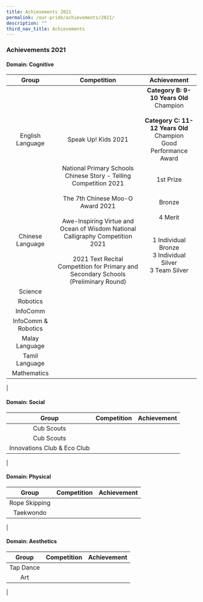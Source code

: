 ```yaml
---
title: Achievements 2021
permalink: /our-pride/achievements/2021/
description: ""
third_nav_title: Achievements
---
```

### **Achievements 2021**
#### **Domain: Cognitive**

| Group | Competition | Achievement |
|:---:|:---:|:---:|
| <br><br><br><br>English Language | <br><br><br><br>Speak Up! Kids 2021 | **Category B: 9-10 Years Old**<br>Champion<br><br>**Category C: 11-12 Years Old**<br>Champion<br>Good Performance Award |
| <br><br><br><br>Chinese Language | National Primary Schools Chinese Story - Telling Competition 2021 <br><br> The 7th Chinese Moo-O Award 2021<br><br> Awe-Inspiring Virtue and Ocean of Wisdom National Calligraphy Competition 2021	<br><br> 2021 Text Recital Competition for Primary and Secondary Schools (Preliminary Round) | 1st Prize<br><br><br>Bronze<br><br>4 Merit <br><br><br>1 Individual Bronze<br>3 Individual Silver<br>3 Team Silver | 
| Science |  |  | 
| Robotics |  |  | 
| InfoComm |  |  | 
| InfoComm & Robotics |  |  | 
| Malay Language |  |  | 
| Tamil Language |  |  | 
| Mathematics |  |  | 
|

#### **Domain: Social**

| Group | Competition | Achievement |
|:---:|:---:|:---:|
| Cub Scouts |  |  | 
| Cub Scouts |  |  | 
| Innovations Club & Eco Club |  |  | 
|

#### **Domain: Physical**

| Group | Competition | Achievement |
|:---:|:---:|:---:|
| Rope Skipping |  |  | 
| Taekwondo |  |  | 
|

#### **Domain: Aesthetics**

| Group | Competition | Achievement |
|:---:|:---:|:---:|
| Tap Dance |  |  |
| Art |  |  | 
|